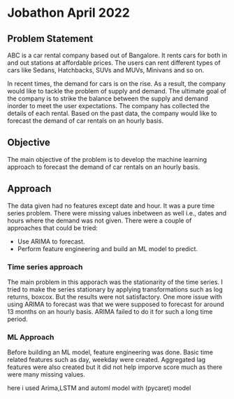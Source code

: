 
# Jobathon April 2022
## Problem Statement

ABC is a car rental company based out of Bangalore. It rents cars for both in and out stations at affordable prices. The users can rent different types of cars like Sedans, Hatchbacks, SUVs and MUVs, Minivans and so on.

In recent times, the demand for cars is on the rise. As a result, the company would like to tackle the problem of supply and demand. The ultimate goal of the company is to strike the balance between the supply and demand inorder to meet the user expectations. The company has collected the details of each rental. Based on the past data, the company would like to forecast the demand of car rentals on an hourly basis.

## Objective

The main objective of the problem is to develop the machine learning approach to forecast the demand of car rentals on an hourly basis.

## Approach

The data given had no features except date and hour. It was a pure time series problem. There were missing values inbetween as well i.e., dates and hours where the demand was not given. There were a couple of approaches that could be tried:
* Use ARIMA to forecast.
* Perform feature engineering and build an ML model to predict.

### Time series approach

The main problem in this apporach was the stationarity of the time series. I tried to make the series stationary by applying transformations such as log returns, boxcox. But the results were not satisfactory. One more issue with using ARIMA to forecast was that we were supposed to forecast for around 13 months on an hourly basis. ARIMA failed to do it for such a long time period.

### ML Approach


Before building an ML model, feature engineering was done. Basic time related features such as day, weekday were created. Aggregated lag features were also created but it did not help imporve score much as there were many missing values.

here i used Arima,LSTM and automl model with (pycaret) model 
